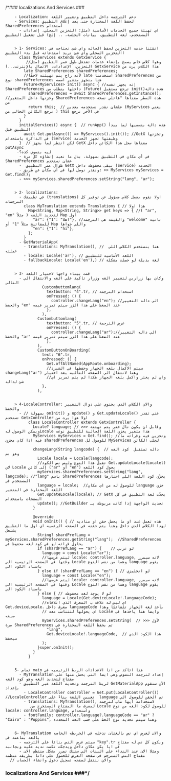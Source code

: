 /*### localizations And Services ###

        - Localization: دعم الترجمة داخل التطبيق وتغيير اللغة
        - Services: لحفظ اللغة المختارة حتى بعد إغلاق التطبيق SharedPreferences استخدام 
          - اي تهيئة جميع الخدمات الأساسية (مثل: التخزين المحلي، إعدادات المستخدم، لغة التطبيق، بيانات الجلسة، .. إلخ) قبل تشغيل التطبيق


        > 1- Services: انشئنا خدمه التخزين لحفظ الحاله واي شئ نحتاجه في االتخزين المحلي واي شئ نريد استدعائه قبل بدء التطبيق  
          class MyServices extends GetxService { 
             //وهوا كلاس خاص يسمح بإنشاء خدمات تشتغل طول عمر التطبيق (مثل التخزين، الإعدادات، الاتصال بالإنترنت...) GetxService هذا الكلاس يرث من 
            late SharedPreferences sharedPreferences;
            //لأنه راح يتم تهيئته لاحقًا late استخدمنا SharedPreferences من نوع sharedPreferences هنا بنجهز متغير اسمه
            Future<MyServices> init() async { //إنه يجهز نفسه SharedPreferences داخلها بنطلب من (Future) ترجع مستقبل init()هذه دالة 
              sharedPreferences = await SharedPreferences.getInstance(); //وخزنها داخل المتغير SharedPreferences هذه السطر معناها "هاتلي نسخة من
              return this;  // علشان نقدر نستخدمه بعدين (MyServices يعني نرجع الكائن الحالي من ) this في الآخر نرجع
            }
          }
          initialServices() async {  // runApp() هذه دالة بنسميها لما يبدأ التطبيق قبل
            await Get.putAsync(() => MyServices().init()); //GetX وتخزنها في الذاكرة باستخدام (Service) وظيفتها تجهز الخدمة 
          }  // لكن انتظر لما يجهز GetX معناها سجل هذا الكائن داخل putAsync 
         -ليه بنسوي كده؟
          - في أي مكان في التطبيق بسهولة، بدل ما نعيد إنشاؤه كل مرة SharedPreferences عشان نستخدم 
          -  طوال عمر التطبيق GetX تبقى محفوظة داخل (Service) الخدمة
          - ونقدر نوصل لها في أي مكان عن طريق: >> MyServices myServices = Get.find();
          - >>> myServices.sharedPreferences.setString("lang", "ar");


        > 2- localizations:
          - في تطبيقك (translations) اولا نقوم بعمل كلاس مسؤول عن توفير كل الترجمات
            class MyTranslation extends Translations { // هذا اولا
              Map<String, Map<String, String>> get keys => { //( "ar", "en" مثلاً ) لتحديد اللغه Map أول 
                "ar": {"1": "اهلا"}, //والقيمة هي الترجمة "welcome" تانية للمفاتيح مثلاً "1" أو Map واللي جواها 
                "en": {"1": "hi"},
              };
            }
          - GetMaterialApp( 
            - translations: MyTranslation(), //  هنا بنستخدم الكلاس اللي عملته 
            - locale: Locale('ar'), // اللغة الأساسية للتطبيق 
            - fallbackLocale: Locale('en'),) // لغة بديلة لو حصلت مشكلة


        > 3- قمت ببناء واجها لاختيار اللغه    
          - وكان بها زرارين لتغيير الغه وزرار تاكيد علي الغه والانتقال الي التالي 
                    Custombuttomlang(
                      textbutton: "4".tr, // استخدام الترجمة
                      onPressed: () {
                        controller.changeLang("en"); //الي داله التغيير والحفظ "en" عند الضغط علي هذا الزر سيتم تمرير قيمه 
                      },
                    ),
                  Custombuttomlang(
                      textbutton: "5".tr, // عرض الترجمة
                      onPressed: () {
                        controller.changeLang("ar");//الي داله التغيير والحفظ "ar" عند الضغط علي هذا الزر سيتم تمرير قيمه 
                      },
                  ),
                  CustomButtonOnBoarding(
                    text: "6".tr,
                    onPressed: () {
                      Get.offAllNamed(AppRoute.onboarding); 
                      //سيتم الاكمال بلغه الجهاز وحفظها في الشيرد changeLang("ar") وهنا لانتقال الي الصفحه التاليه بعد اختيار 
                      //وان لم يختر واكمل بلغه الجهاز هكذا لم يتم تمرير اي شئ لداله
                    },
                  ),

            
        > 4-LocaleController: والان الكلاس الذي يحتوي علي دوال التغيير والحفظ
          - // بسهولة onInit() و update() و Get.updateLocale() عني تقدر تستخدم GetxController اولا هوا يرث من 
              class LocaleController extends GetxController {
                Locale? language; // >>> وقابل ان يكون نال حتي يتم تهئتة ويمكن الوصول لهLocale هذا متغير يخزن اللغة الحالية للتطبيق نوعه
                MyServices myServices = Get.find(); //وتخزين فيه وقرائه ما فيه اذا كان مخزن sharedPreferences للوصول لل MyServices لجلب الكائن

                changeLang(String langcode) {  // داله تستقبل  كود الغه وهو نص
                  Locale locale = Locale(langcode); 
                  //تقبل هذا النوع وليس نص الكود Get.updateLocale(Localel) لان Locale إلى كائن ("ar" أو "en") يحول كود اللغه  
                  myServices.sharedPreferences.setString("lang", langcode); //"lang" باسم SharedPreferences يخزّن كود اللغة اللي اختارها المستخدم في
                  language = locale;  //للوصول له من اي مكان language خزن اللغة المختارة في المتغير
                  Get.updateLocale(locale); // GetX يحدّث لغة التطبيق في كل الصفحات باستخدام 
                  update(); //GetBuilder تحديث الواجهة إذا كانت مربوطة بـ 
                }

                @override
                void onInit() { // هذه تعمل عند او ما يحصل حقن او مناديه لهذا الكلاس الذي داخل وهنا يتم حقنه في الصفحه الرئسيه اي اول ما التطبيق يشتغل
                  String? shardPrefLang = myServices.sharedPreferences.getString("lang");  //SharedPreferences يحاول قرائه لو في كود لغه محفوظ في 
                  if (shardPrefLang == "ar") {    // لو عربي
                    language = const Locale("ar"); 
                    //ليتم عرضها locale: controller.language, لانه سيمرر وقتها في الصفحه الرئيسيه الي Locale وهما من نفس النوع language يقوم باسناد الكود الي
                  } else if (shardPrefLang == "en") { // لو انجليزي
                    language = const Locale("en");
                    //ليتم عرضها locale: controller.language, لانه سيمرر وقتها في الصفحه الرئيسيه الي Locale وهما من نفس النوع language يقوم باسناد الكود الي
                  } else { // لو لا يوجد لغه محفوظه
                    language = Locale(Get.deviceLocale!.languageCode); 
                    //اي ليس له علاقه ب المعرف الذي اتلاقاه Get.deviceLocale. معرف داخل languageCode يأخذ لغة الجهاز تلقائيًا وهذا 
                    // اي يحولها لتتناسب معه Locale وايضا هنا ياخذها في صيغه
                    myServices.sharedPreferences.setString(  // >>> لأول مرة SharedPreferences ثم يحفظ اللغة المختارة في
                      "lang",
                      Get.deviceLocale!.languageCode,  // هذا الكود الذي سيحفظ
                    );
                  }super.onInit();
                }
              }            


        5- تمام main هنا اتاكد من انا الاعدادات الربط الرئيسيه في 
          - MyTranslation إعداد لترجمة النصوص وهي ايضا التي يحصل منها علي مفتاح لتحديد الغه وهو كود الغه 
          - لربط الترجمة وتحديث اللغة عبر التطبيق GetMaterialApp الآن سنقوم بإعداد
            - LocaleController controller = Get.put(LocaleController()) //LocaleController تعيين اللغة بناءً على  language تم الحقن للوصول الي 
            - translations: MyTranslation(), لاستخدامه ايها ماب لترجمه 
               لمعرف ما المفتاح المستخرج من Locale للوصول لكود الغه من نوع locale: controller.language, واستخدام 
            - fontFamily: controller.language?.languageCode == "ar" ? "Cairo" : "Poppins", وهنا سيتم تحديد نوع الخط علي حسب الغه المحدده


        6- MyTranslation والان لعرض اي نص بالغتان ندخله في الخريطه الخاصه بالغه بتاعته في     
          - سيتم عرض النص بنائا علي الترجمه "key".tr ويكون كل نص له مفتاح في ايا يكن مكان داخل ويدجكت تكست نديد عليه وبجانبه
          - ومثلا الان عند النداء علي البنات الي ستتك نمرر بشكل منتظم الان مفتاح النص المترجم في صفحه العرض للحصول علي داتا بطريقه منظمه
      // والان ننتقل لصفحه تسجيل دخول وانشاء الحساب

### localizations And Services ###*/